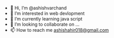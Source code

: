 - 👋 Hi, I’m @ashishvarchand
- 👀 I’m interested in web devlopment
- 🌱 I’m currently learning java script
- 💞️ I’m looking to collaborate on ...
- 📫 How to reach me ashishahir018@gmail.com

<!---
ashishvarchand/ashishvarchand is a ✨ special ✨ repository because its `README.md` (this file) appears on your GitHub profile.
You can click the Preview link to take a look at your changes.
--->
